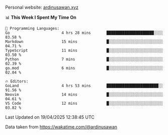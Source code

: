 Personal website: [ardinusawan.xyz](https://ardinusawan.xyz)

<!--START_SECTION:waka-->
📊 **This Week I Spent My Time On** 

```text
💬 Programming Languages: 
Go                       4 hrs 28 mins       █████████████████████░░░░   83.58 % 
Markdown                 15 mins             █░░░░░░░░░░░░░░░░░░░░░░░░   04.71 % 
TypeScript               11 mins             █░░░░░░░░░░░░░░░░░░░░░░░░   03.50 % 
Python                   7 mins              █░░░░░░░░░░░░░░░░░░░░░░░░   02.39 % 
go.mod                   6 mins              █░░░░░░░░░░░░░░░░░░░░░░░░   02.04 % 

🔥 Editors: 
GoLand                   4 hrs 53 mins       ███████████████████████░░   91.56 % 
Neovim                   14 mins             █░░░░░░░░░░░░░░░░░░░░░░░░   04.61 % 
VS Code                  12 mins             █░░░░░░░░░░░░░░░░░░░░░░░░   03.82 % 
```


 Last Updated on 19/04/2025 12:38:45 UTC
<!--END_SECTION:waka-->
Data taken from https://wakatime.com/@ardinusawan
